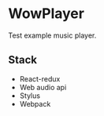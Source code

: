 # WowPlayer
Test example music player.

<h2>Stack</h2>
<ul>
<li>React-redux</li>
<li>Web audio api</li>
<li>Stylus</li>
<li>Webpack</li>
</ul>
